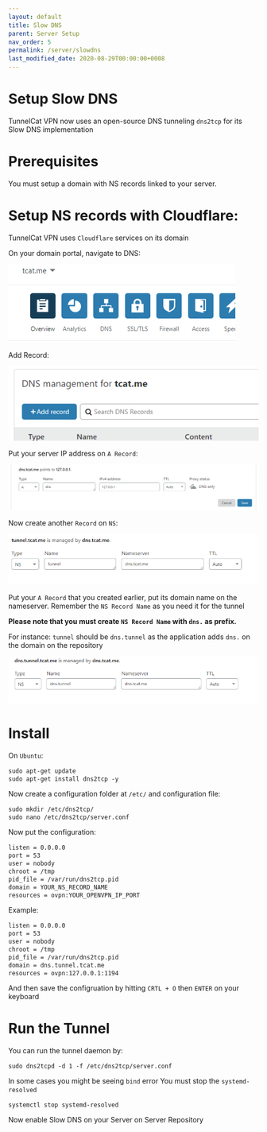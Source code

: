 ```yaml
---
layout: default
title: Slow DNS
parent: Server Setup
nav_order: 5
permalink: /server/slowdns
last_modified_date: 2020-08-29T00:00:00+0008
---
```


# Setup Slow DNS
TunnelCat VPN now uses an open-source DNS tunneling `dns2tcp` for its Slow DNS implementation

# Prerequisites

You must setup a domain with NS records linked to your server.

# Setup NS records with Cloudflare:
TunnelCat VPN uses `Cloudflare` services on its domain

On your domain portal, navigate to DNS:

![](/assets/images/{261642E4-40E2-4E03-B52A-05C06384A893}.png)

Add Record:

![](/assets/images/{7C55C055-2170-4262-9393-5C12999B2FEB}.png)

Put your server IP address on `A Record`:

![](/assets/images/{10B9C8F3-1DE9-4AC2-BAFA-ECC160DD5E6F}.png)

Now create another `Record` on `NS`:

![](/assets/images/{2E78ABB7-C159-4786-BDED-FA1810F44AD8}.png)

Put your `A Record` that you created earlier, put its domain name on the nameserver. Remember the `NS Record Name` as you need it for the tunnel

**Please note that you must create `NS Record Name` with `dns.` as prefix.**

For instance: `tunnel` should be `dns.tunnel` as the application adds `dns.` on the domain on the repository

![](/assets/images/{125D6921-0C2C-4A35-96D1-C87E6457051D}.png)

# Install

On `Ubuntu`:
```
sudo apt-get update
sudo apt-get install dns2tcp -y
```

Now create a configuration folder at `/etc/` and configuration file:

```
sudo mkdir /etc/dns2tcp/
sudo nano /etc/dns2tcp/server.conf
```


Now put the configuration:
```
listen = 0.0.0.0
port = 53
user = nobody
chroot = /tmp
pid_file = /var/run/dns2tcp.pid
domain = YOUR_NS_RECORD_NAME
resources = ovpn:YOUR_OPENVPN_IP_PORT
```

Example:
```
listen = 0.0.0.0
port = 53
user = nobody
chroot = /tmp
pid_file = /var/run/dns2tcp.pid
domain = dns.tunnel.tcat.me
resources = ovpn:127.0.0.1:1194
```

And then save the configruation by hitting `CRTL + O` then `ENTER` on your keyboard

# Run the Tunnel

You can run the tunnel daemon by:
```
sudo dns2tcpd -d 1 -f /etc/dns2tcp/server.conf
```

In some cases you might be seeing `bind` error
You must stop the `systemd-resolved`
```
systemctl stop systemd-resolved
```

Now enable Slow DNS on your Server on Server Repository
